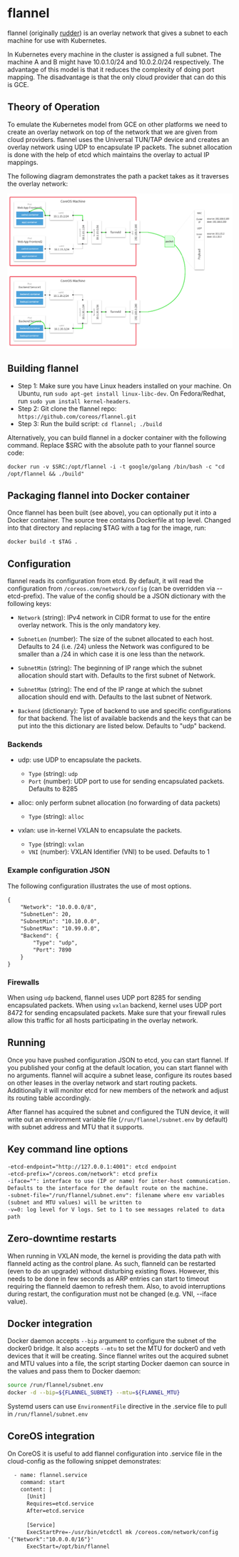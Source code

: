 # flannel

flannel (originally [rudder](http://comments.gmane.org/gmane.linux.coreos.devel/1683)) is an overlay network that gives a subnet to each machine for use with
Kubernetes. 

In Kubernetes every machine in the cluster is assigned a full subnet. The machine A
and B might have 10.0.1.0/24 and 10.0.2.0/24 respectively. The advantage of
this model is that it reduces the complexity of doing port mapping. The
disadvantage is that the only cloud provider that can do this is GCE.

## Theory of Operation

To emulate the Kubernetes model from GCE on other platforms we need to create
an overlay network on top of the network that we are given from cloud
providers. flannel uses the Universal TUN/TAP device and creates an overlay network
using UDP to encapsulate IP packets. The subnet allocation is done with the help
of etcd which maintains the overlay to actual IP mappings.

The following diagram demonstrates the path a packet takes as it traverses the
overlay network:

![Life of a packet](./packet-01.png)

## Building flannel

* Step 1: Make sure you have Linux headers installed on your machine. On Ubuntu, run ```sudo apt-get install linux-libc-dev```. On Fedora/Redhat, run ```sudo yum install kernel-headers```.
* Step 2: Git clone the flannel repo: ```https://github.com/coreos/flannel.git```
* Step 3: Run the build script: ```cd flannel; ./build```

Alternatively, you can build flannel in a docker container with the following command. Replace $SRC with the absolute path to your flannel source code:

```
docker run -v $SRC:/opt/flannel -i -t google/golang /bin/bash -c "cd /opt/flannel && ./build"
```

## Packaging flannel into Docker container
Once flannel has been built (see above), you can optionally put it into a Docker container.
The source tree contains Dockerfile at top level. Changed into that directory and replacing $TAG
with a tag for the image, run:

```
docker build -t $TAG .
```

## Configuration

flannel reads its configuration from etcd. By default, it will read the configuration
from ```/coreos.com/network/config``` (can be overridden via --etcd-prefix).
The value of the config should be a JSON dictionary with the following keys:

* ```Network``` (string): IPv4 network in CIDR format to use for the entire overlay network. This
is the only mandatory key.

* ```SubnetLen``` (number): The size of the subnet allocated to each host. Defaults to 24 (i.e. /24) unless
the Network was configured to be smaller than a /24 in which case it is one less than the network.

* ```SubnetMin``` (string): The beginning of IP range which the subnet allocation should start with. Defaults
to the first subnet of Network.

* ```SubnetMax``` (string): The end of the IP range at which the subnet allocation should end with. Defaults to
the last subnet of Network.

* ```Backend``` (dictionary): Type of backend to use and specific configurations for that backend.  The list
of available backends and the keys that can be put into the this dictionary are listed below. Defaults to
"udp" backend.

### Backends
* udp: use UDP to encapsulate the packets.
  * ```Type``` (string): ```udp```
  * ```Port``` (number): UDP port to use for sending encapsulated packets. Defaults to 8285

* alloc: only perform subnet allocation (no forwarding of data packets)
  * ```Type``` (string): ```alloc```

* vxlan: use in-kernel VXLAN to encapsulate the packets.
  * ```Type``` (string): ```vxlan```
  * ```VNI```  (number): VXLAN Identifier (VNI) to be used. Defaults to 1

### Example configuration JSON

The following configuration illustrates the use of most options.

```
{
	"Network": "10.0.0.0/8",
	"SubnetLen": 20,
	"SubnetMin": "10.10.0.0",
	"SubnetMax": "10.99.0.0",
	"Backend": {
		"Type": "udp",
		"Port": 7890
	}
}
```

### Firewalls
When using ```udp``` backend, flannel uses UDP port 8285 for sending encapsulated packets.
When using ```vxlan``` backend, kernel uses UDP port 8472 for sending encapsulated packets.
Make sure that your firewall rules allow this traffic for all hosts participating in the overlay network.

## Running

Once you have pushed configuration JSON to etcd, you can start flannel. If you published your
config at the default location, you can start flannel with no arguments. flannel will acquire a
subnet lease, configure its routes based on other leases in the overlay network and start
routing packets. Additionally it will monitor etcd for new members of the network and adjust
its routing table accordingly.

After flannel has acquired the subnet and configured the TUN device, it will write out an
environment variable file (```/run/flannel/subnet.env``` by default) with subnet address and
MTU that it supports.

## Key command line options

```
-etcd-endpoint="http://127.0.0.1:4001": etcd endpoint
-etcd-prefix="/coreos.com/network": etcd prefix
-iface="": interface to use (IP or name) for inter-host communication. Defaults to the interface for the default route on the machine.
-subnet-file="/run/flannel/subnet.env": filename where env variables (subnet and MTU values) will be written to
-v=0: log level for V logs. Set to 1 to see messages related to data path
```

## Zero-downtime restarts
When running in VXLAN mode, the kernel is providing the data path with flanneld acting as the control plane. As such, flanneld
can be restarted (even to do an upgrade) without disturbing existing flows. However, this needs to be done in few seconds as ARP
entries can start to timeout requiring the flanneld daemon to refresh them. Also, to avoid interruptions during restart, the configuration
must not be changed (e.g. VNI, --iface value).

## Docker integration

Docker daemon accepts ```--bip``` argument to configure the subnet of the docker0 bridge. It also accepts ```--mtu``` to set the MTU
for docker0 and veth devices that it will be creating. Since flannel writes out the acquired subnet and MTU values into
a file, the script starting Docker daemon can source in the values and pass them to Docker daemon:

```bash
source /run/flannel/subnet.env
docker -d --bip=${FLANNEL_SUBNET} --mtu=${FLANNEL_MTU}
```

Systemd users can use ```EnvironmentFile``` directive in the .service file to pull in ```/run/flannel/subnet.env```

## CoreOS integration

On CoreOS it is useful to add flannel configuration into .service file in the cloud-config as the following snippet demonstrates:

```
  - name: flannel.service
    command: start
    content: |
      [Unit]
      Requires=etcd.service
      After=etcd.service

      [Service]
      ExecStartPre=-/usr/bin/etcdctl mk /coreos.com/network/config '{"Network":"10.0.0.0/16"}'
      ExecStart=/opt/bin/flannel
```
